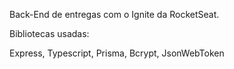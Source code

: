 Back-End de entregas com o Ignite da RocketSeat.

Bibliotecas usadas:

Express, Typescript, Prisma, Bcrypt, JsonWebToken
